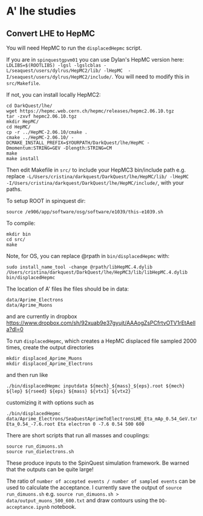 # A' lhe studies

## Convert LHE to HepMC

You will need HepMC to run the `displacedHepmc` script.

If you are in `spinquestgpvm01` you can use Dylan's HepMC version here: `LDLIBS=$(ROOTLIBS) -lgsl -lgslcblas -L/seaquest/users/dylrus/HepMC2/lib/ -lHepMC  -I/seaquest/users/dylrus/HepMC2/include/`. You will need to modify this in `src/Makefile`.

If not, you can install locally HepMC2:
```
cd DarkQuest/lhe/
wget https://hepmc.web.cern.ch/hepmc/releases/hepmc2.06.10.tgz
tar -zxvf hepmc2.06.10.tgz
mkdir HepMC/
cd HepMC/
cp -r ../HepMC-2.06.10/cmake .
cmake ../HepMC-2.06.10/ -DCMAKE_INSTALL_PREFIX=$YOURPATH/DarkQuest/lhe/HepMC -Dmomentum:STRING=GEV -Dlength:STRING=CM
make
make install
```

Then edit Makefile in `src/` to include your HepMC3 bin/include path e.g. replace `-L/Users/cristina/darkquest/DarkQuest/lhe/HepMC/lib/ -lHepMC  -I/Users/cristina/darkquest/DarkQuest/lhe/HepMC/include/`, with your paths.

To setup ROOT in spinquest dir:
```
source /e906/app/software/osg/software/e1039/this-e1039.sh
```

To compile:
```
mkdir bin
cd src/
make
```

Note, for OS, you can replace @rpath in `bin/displacedHepmc` with:
```
sudo install_name_tool -change @rpath/libHepMC.4.dylib  /Users/cristina/darkquest/DarkQuest/lhe/HepMC3/lib/libHepMC.4.dylib bin/displacedHepmc
```

The location of A' files lhe files should be in data:
```
data/Aprime_Electrons
data/Aprime_Muons
```
and are currently in dropbox
https://www.dropbox.com/sh/92xuab9e37gyujt/AAAogZsPCfrtvOTV1rEtAella?dl=0

To run `displacedHepmc`, which creates a HepMC displaced file sampled 2000 times, create the output directories
```
mkdir displaced_Aprime_Muons
mkdir displaced_Aprime_Electrons
```
and then run like
```
./bin/displacedHepmc inputdata ${mech}_${mass}_${eps}.root ${mech} ${lep} ${rseed} ${eps} ${mass} ${vtx1} ${vtx2}
```
customizing it with options such as
```
./bin/displacedHepmc data/Aprime_Electrons/SeaQuestAprimeToElectronsLHE_Eta_mAp_0.54_GeV.txt Eta_0.54_-7.6.root Eta electron 0 -7.6 0.54 500 600
```

There are short scripts that run all masses and couplings:
```
source run_dimuons.sh
source run_dielectrons.sh
```
These produce inputs to the SpinQuest simulation framework. Be warned that the outputs can be quite large!

The ratio of `number of accepted events / number of sampled events` can be used to calculate the acceptance. 
I currently save the output of `source run_dimuons.sh` e.g. `source run_dimuons.sh > data/output_muons_500_600.txt` and draw contours using the `DQ-acceptance.ipynb` notebook.
